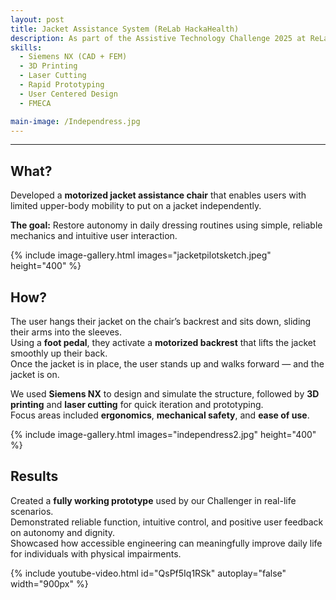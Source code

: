 ```yaml
---
layout: post  
title: Jacket Assistance System (ReLab HackaHealth)  
description: As part of the Assistive Technology Challenge 2025 at ReLab ETH Zürich, our team developed a jacket assistance chair for a Challenger with upper-body mobility impairments. The system uses a motorized backrest and foot pedal interface to allow users to independently put on a jacket, eliminating the need for caregiver support. I was the Technical Lead on this project, responsible for the mechanical design and prototyping using Siemens NX, 3D printing, and hands-on iteration.  
skills:
  - Siemens NX (CAD + FEM)
  - 3D Printing
  - Laser Cutting
  - Rapid Prototyping
  - User Centered Design
  - FMECA

main-image: /Independress.jpg
---
```


---
## What?
Developed a **motorized jacket assistance chair** that enables users with limited upper-body mobility to put on a jacket independently.

**The goal:** Restore autonomy in daily dressing routines using simple, reliable mechanics and intuitive user interaction.

{% include image-gallery.html images="jacketpilotsketch.jpeg" height="400" %}

## How?
The user hangs their jacket on the chair’s backrest and sits down, sliding their arms into the sleeves.  
Using a **foot pedal**, they activate a **motorized backrest** that lifts the jacket smoothly up their back.  
Once the jacket is in place, the user stands up and walks forward — and the jacket is on.

We used **Siemens NX** to design and simulate the structure, followed by **3D printing** and **laser cutting** for quick iteration and prototyping.  
Focus areas included **ergonomics**, **mechanical safety**, and **ease of use**.

{% include image-gallery.html images="independress2.jpg" height="400" %} 

## Results
Created a **fully working prototype** used by our Challenger in real-life scenarios.  
Demonstrated reliable function, intuitive control, and positive user feedback on autonomy and dignity.  
Showcased how accessible engineering can meaningfully improve daily life for individuals with physical impairments.

{% include youtube-video.html id="QsPf5Iq1RSk" autoplay="false" width="900px" %}  
